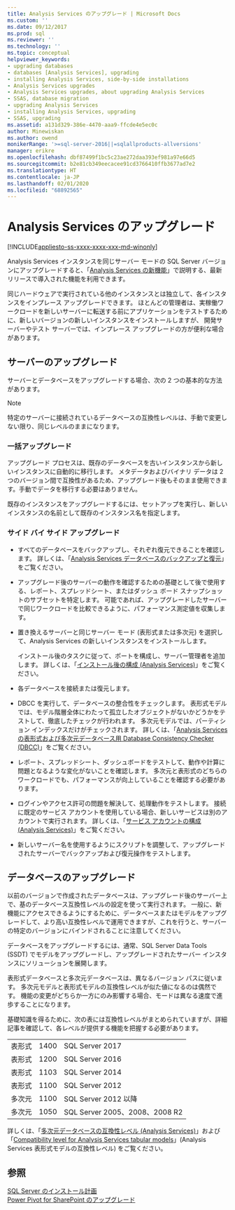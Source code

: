 ```yaml
---
title: Analysis Services のアップグレード | Microsoft Docs
ms.custom: ''
ms.date: 09/12/2017
ms.prod: sql
ms.reviewer: ''
ms.technology: ''
ms.topic: conceptual
helpviewer_keywords:
- upgrading databases
- databases [Analysis Services], upgrading
- installing Analysis Services, side-by-side installations
- Analysis Services upgrades
- Analysis Services upgrades, about upgrading Analysis Services
- SSAS, database migration
- upgrading Analysis Services
- installing Analysis Services, upgrading
- SSAS, upgrading
ms.assetid: a131d329-386e-4470-aaa9-ffcde4e5ec0c
author: Minewiskan
ms.author: owend
monikerRange: '>=sql-server-2016||=sqlallproducts-allversions'
manager: erikre
ms.openlocfilehash: dbf87499f1bc5c23ae272daa393ef981a97e66d5
ms.sourcegitcommit: b2e81cb349eecacee91cd3766410ffb3677ad7e2
ms.translationtype: HT
ms.contentlocale: ja-JP
ms.lasthandoff: 02/01/2020
ms.locfileid: "68892565"
---
```

# <a name="upgrade-analysis-services"></a>Analysis Services のアップグレード

[!INCLUDE[appliesto-ss-xxxx-xxxx-xxx-md-winonly](../../includes/appliesto-ss-xxxx-xxxx-xxx-md-winonly.md)]
  
  Analysis Services インスタンスを同じサーバー モードの SQL Server バージョンにアップグレードすると、「[Analysis Services の新機能](https://docs.microsoft.com/analysis-services/what-s-new-in-analysis-services)」で説明する、最新リリースで導入された機能を利用できます。  
  
 同じハードウェアで実行されている他のインスタンスとは独立して、各インスタンスをインプレース アップグレードできます。 ほとんどの管理者は、実稼働ワークロードを新しいサーバーに転送する前にアプリケーションをテストするために、新しいバージョンの新しいインスタンスをインストールしますが、 開発サーバーやテスト サーバーでは、インプレース アップグレードの方が便利な場合があります。  
  
## <a name="server-upgrade"></a>サーバーのアップグレード  
 サーバーとデータベースをアップグレードする場合、次の 2 つの基本的な方法があります。  
  
> [!NOTE]
> 特定のサーバーに接続されているデータベースの互換性レベルは、手動で変更しない限り、同じレベルのままになります。
   
  
### <a name="in-place-upgrade"></a>一括アップグレード  
 アップグレード プロセスは、既存のデータベースを古いインスタンスから新しいインスタンスに自動的に移行します。 メタデータおよびバイナリ データは 2 つのバージョン間で互換性があるため、アップグレード後もそのまま使用できます。手動でデータを移行する必要はありません。  
  
 既存のインスタンスをアップグレードするには、セットアップを実行し、新しいインスタンスの名前として既存のインスタンス名を指定します。  
  
### <a name="side-by-side-upgrade"></a>サイド バイ サイド アップグレード  
  
-   すべてのデータベースをバックアップし、それぞれ復元できることを確認します。 詳しくは、「[Analysis Services データベースのバックアップと復元](https://docs.microsoft.com/analysis-services/multidimensional-models/backup-and-restore-of-analysis-services-databases)」をご覧ください。  
  
-   アップグレード後のサーバーの動作を確認するための基礎として後で使用する、レポート、スプレッドシート、またはダッシュ ボード スナップショットのサブセットを特定します。 可能であれば、アップグレードしたサーバーで同じワークロードを比較できるように、パフォーマンス測定値を収集します。  
  
-   置き換えるサーバーと同じサーバー モード (表形式または多次元) を選択して、Analysis Services の新しいインスタンスをインストールします。 
  
     インストール後のタスクに従って、ポートを構成し、サーバー管理者を追加します。 詳しくは、「[インストール後の構成 &#40;Analysis Services&#41;](https://docs.microsoft.com/analysis-services/instances/post-install-configuration-analysis-services)」をご覧ください。  
  
-   各データベースを接続または復元します。  
  
-   DBCC を実行して、データベースの整合性をチェックします。 表形式モデルでは、モデル階層全体にわたって孤立したオブジェクトがないかどうかをテストして、徹底したチェックが行われます。 多次元モデルでは、パーティション インデックスだけがチェックされます。 詳しくは、「[Analysis Services の表形式および多次元データベース用 Database Consistency Checker &#40;DBCC&#41;](https://docs.microsoft.com/analysis-services/instances/database-consistency-checker-dbcc-for-analysis-services)」をご覧ください。  
  
-   レポート、スプレッドシート、ダッシュボードをテストして、動作や計算に問題となるような変化がないことを確認します。 多次元と表形式のどちらのワークロードでも、パフォーマンスが向上していることを確認する必要があります。  
  
-   ログインやアクセス許可の問題を解決して、処理動作をテストします。 接続に既定のサービス アカウントを使用している場合、新しいサービスは別のアカウントで実行されます。 詳しくは、「[サービス アカウントの構成 &#40;Analysis Services&#41;](https://docs.microsoft.com/analysis-services/instances/configure-service-accounts-analysis-services)」をご覧ください。  
  
-   新しいサーバー名を使用するようにスクリプトを調整して、アップグレードされたサーバーでバックアップおよび復元操作をテストします。  
  
## <a name="database-upgrade"></a>データベースのアップグレード  
 以前のバージョンで作成されたデータベースは、アップグレード後のサーバー上で、基のデータベース互換性レベルの設定を使って実行されます。 一般に、新機能にアクセスできるようにするために、データベースまたはモデルをアップグレードして、より高い互換性レベルで運用できますが、これを行うと、サーバーの特定のバージョンにバインドされることに注意してください。  
  
 データベースをアップグレードするには、通常、SQL Server Data Tools (SSDT) でモデルをアップグレードし、アップグレードされたサーバー インスタンスにソリューションを展開します。
  
 表形式データベースと多次元データベースは、異なるバージョン パスに従います。 多次元モデルと表形式モデルの互換性レベルが似た値になるのは偶然です。  機能の変更がどちらか一方にのみ影響する場合、モードは異なる速度で進歩することになります。  
  
 基礎知識を得るために、次の表には互換性レベルがまとめられていますが、詳細記事を確認して、各レベルが提供する機能を把握する必要があります。  
  
||||  
|-|-|-|  
|表形式|1400|SQL Server 2017|
|表形式|1200|SQL Server 2016|  
|表形式|1103|SQL Server 2014|  
|表形式|1100|SQL Server 2012|  
|多次元|1100|SQL Server 2012 以降|  
|多次元|1050|SQL Server 2005、2008、2008 R2|  
  
 詳しくは、「[多次元データベースの互換性レベル &#40;Analysis Services&#41;](https://docs.microsoft.com/analysis-services/multidimensional-models/compatibility-level-of-a-multidimensional-database-analysis-services)」および「[Compatibility level for Analysis Services tabular models](https://docs.microsoft.com/analysis-services/tabular-models/compatibility-level-for-tabular-models-in-analysis-services)」(Analysis Services 表形式モデルの互換性レベル) をご覧ください。  
  
## <a name="see-also"></a>参照  
 [SQL Server のインストール計画](../../sql-server/install/planning-a-sql-server-installation.md)   
 [Power Pivot for SharePoint のアップグレード](../../database-engine/install-windows/upgrade-power-pivot-for-sharepoint.md)   
  
  
